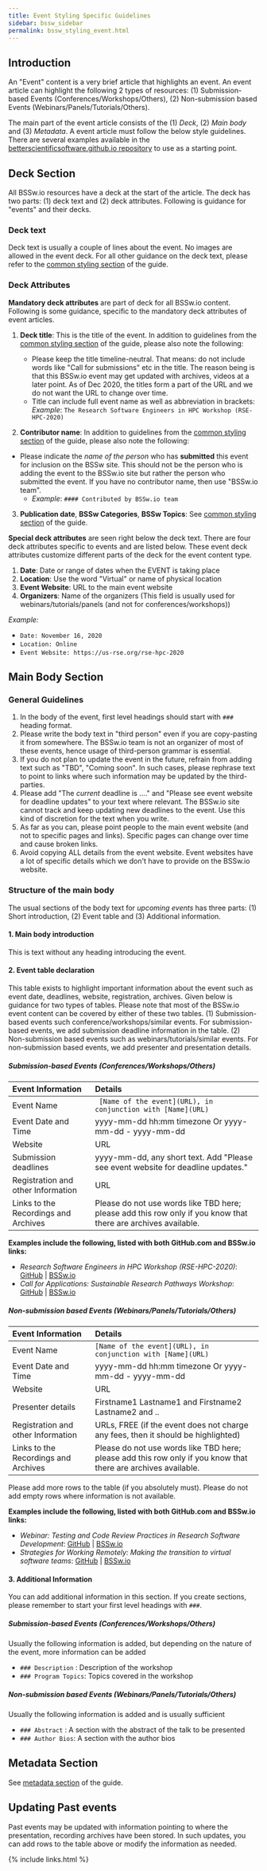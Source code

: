 ```yaml
---
title: Event Styling Specific Guidelines
sidebar: bssw_sidebar
permalink: bssw_styling_event.html
---
```


## Introduction

An "Event" content is a very brief article that highlights an event. An event article can highlight the following 2 types of resources: 
(1) Submission-based Events (Conferences/Workshops/Others), 
(2) Non-submission based Events (Webinars/Panels/Tutorials/Others).

The main part of the event article consists of the (1) *Deck*, (2) *Main body* and (3) *Metadata*. A event article must follow the below style guidelines. There are several examples available in the [betterscientificsoftware.github.io repository](https://github.com/betterscientificsoftware/bssw.io/tree/master/Events) to use as a starting point.


## Deck Section
All BSSw.io resources have a deck at the start of the article. The deck has two parts: (1) deck text and (2) deck attributes. Following is guidance for "events" and their decks.

### Deck text
Deck text is usually a couple of lines about the event. No images are allowed in the event deck. For all other guidance on the deck text, please refer to the [common styling section](https://betterscientificsoftware.github.io/bssw.io/bssw_styling_common.html) of the guide.

### Deck Attributes

**Mandatory deck attributes** are part of deck for all BSSw.io content. Following is some guidance, specific to the mandatory deck attributes of event articles.
1. **Deck title**: This is the title of the event. In addition to guidelines from the [common styling section](https://betterscientificsoftware.github.io/bssw.io/bssw_styling_common.html) of the guide, please also note the following:
	* Please keep the title timeline-neutral. That means: do not include words like "Call for submissions" etc in the title. The reason being is that this BSSw.io event may get updated with archives, videos at a later point. As of Dec 2020, the titles form a part of the URL and we do not want the URL to change over time.
	* Title can include full event name as well as abbreviation in brackets:  *Example*: `The Research Software Engineers in HPC Workshop (RSE-HPC-2020)`

2. **Contributor name**: In addition to guidelines from the [common styling section](https://betterscientificsoftware.github.io/bssw.io/bssw_styling_common.html) of the guide, please also note the following:
* Please indicate the *name of the person* who has **submitted** this event for inclusion on the BSSw site. This should not be the person who is adding the event to the BSSw.io site but rather the person who submitted the event. If you have no contributor name, then use "BSSw.io team". 
	* *Example*: `#### Contributed by BSSw.io team`

3. **Publication date**, **BSSw Categories**, **BSSw Topics**: See [common styling section](https://betterscientificsoftware.github.io/bssw.io/bssw_styling_common.html) of the guide.

**Special deck attributes** are seen right below the deck text. There are four deck attributes specific to events and are listed below. These event deck attributes customize different parts of the deck for the event content type.

1. **Date**: Date or range of dates when the EVENT is taking place
2. **Location**: Use the word "Virtual" or name of physical location
3. **Event Website**: URL to the main event website
4. **Organizers**:  Name of the organizers (This field is usually used for webinars/tutorials/panels (and not for conferences/workshops))

*Example:*
- `Date: November 16, 2020`
- `Location: Online`
- `Event Website: https://us-rse.org/rse-hpc-2020`

## Main Body Section
### General Guidelines
1. In the body of the event, first level headings should start with `### ` heading format.
2. Please write the body text in "third person" even if you are copy-pasting it from somewhere. The BSSw.io team is not an organizer of most of these events, hence usage of third-person grammar is essential.
3. If you do not plan to update the event in the future, refrain from adding text such as "TBD", "Coming soon". In such cases, please rephrase text to point to links where such information may be updated by the third-parties.
4. Please add "The *current* deadline is ...." and "Please see event website for deadline updates" to your text where relevant. The BSSw.io site cannot track and keep updating new deadlines to the event. Use this kind of discretion for the text when you write.
5. As far as you can,  please point people to the main event website (and not to specific pages and links). Specific pages can change over time and cause broken links.
6. Avoid copying ALL details from the event website. Event websites have a lot of specific details which we don't have to provide on the BSSw.io website.

### Structure of the main body
The usual sections of the body text for  *upcoming events* has three parts: (1) Short introduction, (2) Event table and (3) Additional information.

#### 1.  Main body introduction
This is text without any heading introducing the event.

#### 2. Event table declaration
This table exists to highlight important information about the event such as event date, deadlines, website, registration, archives. Given below is guidance for two types of tables. Please note that most of the BSSw.io event content can be covered by either of these two tables.
(1) Submission-based events such conference/workshops/similar events. For submission-based events, we add submission deadline information in the table. 
(2) Non-submission based events such as webinars/tutorials/similar events. For non-submission based events, we add presenter and presentation details.
 
##### Submission-based Events (Conferences/Workshops/Others)

Event Information | Details
:--- | :---			   
Event Name |` [Name of the event](URL), in conjunction with [Name](URL)`
Event Date and Time | yyyy-mm-dd hh:mm timezone Or yyyy-mm-dd - yyyy-mm-dd
Website | URL
Submission deadlines | yyyy-mm-dd, any short text. Add "Please see event website for deadline updates."
Registration and other Information| URL
Links to the Recordings and Archives  | Please do not use words like TBD here; please add this row only if you know that there are archives available.

**Examples include the following, listed with both GitHub.com and BSSw.io links:**
* *Research Software Engineers in HPC Workshop (RSE-HPC-2020)*: [GitHub](https://github.com/betterscientificsoftware/bssw.io/blob/master/Events/Workshop.RSE-HPE2020.md) | [BSSw.io](https://bssw.io/events/research-software-engineers-in-hpc-workshop-rse-hpc-2020)
* *Call for Applications: Sustainable Research Pathways Workshop*: [GitHub](https://github.com/betterscientificsoftware/bssw.io/blob/master/Events/SRP2020-applications.md) | [BSSw.io](https://bssw.io/events/call-for-applications-sustainable-research-pathways-workshop)

##### Non-submission based Events (Webinars/Panels/Tutorials/Others)

Event Information | Details
:--- | :---			   
Event Name | `[Name of the event](URL), in conjunction with [Name](URL)`
Event Date and Time | yyyy-mm-dd hh:mm timezone Or yyyy-mm-dd - yyyy-mm-dd
Website | URL
Presenter details | Firstname1 Lastname1 and Firstname2 Lastname2 and ..
Registration and other Information|  URLs, FREE (if the event does not charge any fees, then it should be highlighted)
Links to the Recordings and Archives  | Please do not use words like TBD here; please add this row only if you know that there are archives available.
		
Please add more rows to the table (if you absolutely must). Please do not add empty rows where information is not available.

**Examples include the following, listed with both GitHub.com and BSSw.io links:**
* *Webinar: Testing and Code Review Practices in Research Software Development*: [GitHub](https://github.com/betterscientificsoftware/bssw.io/blob/master/Events/hpcbp-044-testingpractices.md) | [BSSw.io](https://bssw.io/events/webinar-testing-and-code-review-practices-in-research-software-development)
* *Strategies for Working Remotely: Making the transition to virtual software teams*: [GitHub](https://github.com/betterscientificsoftware/bssw.io/blob/master/Events/panel.RemoteWorking0520.md) | [BSSw.io](https://bssw.io/events/strategies-for-working-remotely-making-the-transition-to-virtual-software-teams)

#### 3. Additional Information
You can add additional information in this section. If you create sections, please remember to start your first level headings with `###`.

##### Submission-based Events (Conferences/Workshops/Others)
Usually the following information is added, but depending on the nature of the event, more information can be added
* `### Description` : Description of the workshop
* `### Program Topics`:  Topics covered in the workshop

##### Non-submission based Events (Webinars/Panels/Tutorials/Others)
Usually the following information is added and is usually sufficient
* `### Abstract` : A section with the abstract of the talk to be presented
* `### Author Bios`: A section with the author bios

## Metadata Section
See [metadata section](https://betterscientificsoftware.github.io/bssw.io/bssw_content_metadata.html) of the guide.

## Updating Past events
Past events may be updated with information pointing to where the presentation, recording archives have been stored. In such updates, you can add rows to the table above or modify the information as needed.

<!--
## QUESTIONS
1. When we add archive information, do we want to state "UPDATED: With presentations, pdf etc etc.", right on the top of the page below the deck? Or is that not needed?
-->

{% include links.html %}
